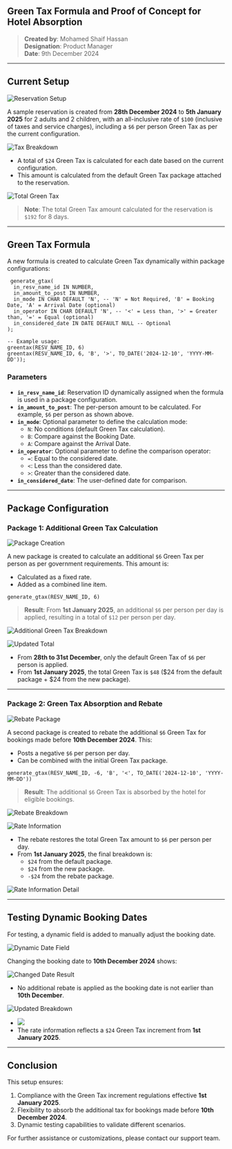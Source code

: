 ## Green Tax Formula and Proof of Concept for Hotel Absorption

> **Created by**: Mohamed Shaif Hassan  
> **Designation**: Product Manager  
> **Date**: 9th December 2024

---

## Current Setup

![Reservation Setup](assets/image_1.png)

A sample reservation is created from **28th December 2024** to **5th January 2025** for 2 adults and 2 children, with an all-inclusive rate of `$100` (inclusive of taxes and service charges), including a `$6` per person Green Tax as per the current configuration.

![Tax Breakdown](assets/image_2.png)

- A total of `$24` Green Tax is calculated for each date based on the current configuration.
- This amount is calculated from the default Green Tax package attached to the reservation.

![Total Green Tax](assets/image_3.png)

> **Note**: The total Green Tax amount calculated for the reservation is `$192` for 8 days.

---

## Green Tax Formula

A new formula is created to calculate Green Tax dynamically within package configurations:

```plsql
 generate_gtax(
  in_resv_name_id IN NUMBER,
  in_amount_to_post IN NUMBER,
  in_mode IN CHAR DEFAULT 'N', -- 'N' = Not Required, 'B' = Booking Date, 'A' = Arrival Date (optional)
  in_operator IN CHAR DEFAULT 'N', -- '<' = Less than, '>' = Greater than, '=' = Equal (optional)
  in_considered_date IN DATE DEFAULT NULL -- Optional
);

-- Example usage:
greentax(RESV_NAME_ID, 6)
greentax(RESV_NAME_ID, 6, 'B', '>', TO_DATE('2024-12-10', 'YYYY-MM-DD'));
```

### Parameters

- **`in_resv_name_id`**: Reservation ID dynamically assigned when the formula is used in a package configuration.
- **`in_amount_to_post`**: The per-person amount to be calculated. For example, `$6` per person as shown above.
- **`in_mode`**: Optional parameter to define the calculation mode:
  - `N`: No conditions (default Green Tax calculation).
  - `B`: Compare against the Booking Date.
  - `A`: Compare against the Arrival Date.
- **`in_operator`**: Optional parameter to define the comparison operator:
  - `=`: Equal to the considered date.
  - `<`: Less than the considered date.
  - `>`: Greater than the considered date.
- **`in_considered_date`**: The user-defined date for comparison.

---

## Package Configuration

### Package 1: Additional Green Tax Calculation

![Package Creation](assets/image_4.png)

A new package is created to calculate an additional `$6` Green Tax per person as per government requirements. This amount is:

- Calculated as a fixed rate.
- Added as a combined line item.

```plsql
generate_gtax(RESV_NAME_ID, 6)
```

> **Result**: From **1st January 2025**, an additional `$6` per person per day is applied, resulting in a total of `$12` per person per day.

![Additional Green Tax Breakdown](assets/image_4_a.png)

![Updated Total](assets/image_4_b.png)

- From **28th to 31st December**, only the default Green Tax of `$6` per person is applied.
- From **1st January 2025**, the total Green Tax is `$48` ($24 from the default package + $24 from the new package).

---

### Package 2: Green Tax Absorption and Rebate

![Rebate Package](assets/image_5.png)

A second package is created to rebate the additional `$6` Green Tax for bookings made before **10th December 2024**. This:

- Posts a negative `$6` per person per day.
- Can be combined with the initial Green Tax package.

```plsql
generate_gtax(RESV_NAME_ID, -6, 'B', '<', TO_DATE('2024-12-10', 'YYYY-MM-DD'))
```

> **Result**: The additional `$6` Green Tax is absorbed by the hotel for eligible bookings.

![Rebate Breakdown](assets/image_5_a.png)

![Rate Information](assets/image_5_b.png)

- The rebate restores the total Green Tax amount to `$6` per person per day.
- From **1st January 2025**, the final breakdown is:
  - `$24` from the default package.
  - `$24` from the new package.
  - `-$24` from the rebate package.

![Rate Information Detail](assets/image_5_c.png)

---

## Testing Dynamic Booking Dates

For testing, a dynamic field is added to manually adjust the booking date.

![Dynamic Date Field](assets/image_6.png)

Changing the booking date to **10th December 2024** shows:

![Changed Date Result](assets/image_7.png)

- No additional rebate is applied as the booking date is not earlier than **10th December**.

![Updated Breakdown](assets/image_7_b.png)

- ![](assets\image_7_c.png)
- The rate information reflects a `$24` Green Tax increment from **1st January 2025**.

---

## Conclusion

This setup ensures:

1. Compliance with the Green Tax increment regulations effective **1st January 2025**.
2. Flexibility to absorb the additional tax for bookings made before **10th December 2024**.
3. Dynamic testing capabilities to validate different scenarios.

For further assistance or customizations, please contact our support team.

